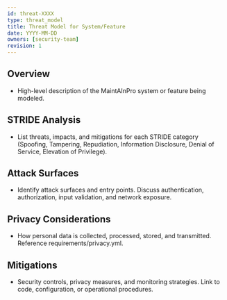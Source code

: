 ```yaml
---
id: threat-XXXX
type: threat_model
title: Threat Model for System/Feature
date: YYYY-MM-DD
owners: [security-team]
revision: 1
---
```


## Overview

- High-level description of the MaintAInPro system or feature being modeled.

## STRIDE Analysis

- List threats, impacts, and mitigations for each STRIDE category (Spoofing,
  Tampering, Repudiation, Information Disclosure, Denial of Service, Elevation
  of Privilege).

## Attack Surfaces

- Identify attack surfaces and entry points. Discuss authentication,
  authorization, input validation, and network exposure.

## Privacy Considerations

- How personal data is collected, processed, stored, and transmitted. Reference
  requirements/privacy.yml.

## Mitigations

- Security controls, privacy measures, and monitoring strategies. Link to code,
  configuration, or operational procedures.
